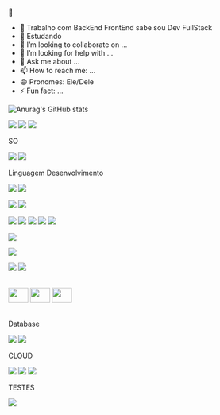  👋

 
- 🔭 Trabalho com  BackEnd FrontEnd  sabe sou Dev FullStack 
- 🌱 Estudando 
- 👯 I’m looking to collaborate on ...
- 🤔 I’m looking for help with ...
- 💬 Ask me about ...
- 📫 How to reach me: ...
- 😄 Pronomes: Ele/Dele
- ⚡ Fun fact: ...


![Anurag's GitHub stats](https://github-readme-stats.vercel.app/api?username=jefsilgon&show_icons=true&theme=transparent)



![](https://img.shields.io/badge/Gmail-D14836?style=for-the-badge&logo=gmail&logoColor=white)
![](https://img.shields.io/badge/Udacity-grey?style=for-the-badge&logo=udacity&logoColor=#5FCFEE)
![](https://img.shields.io/badge/Udemy-EC5252?style=for-the-badge&logo=Udemy&logoColor=white)


SO

![](https://img.shields.io/badge/Windows-0078D6?style=for-the-badge&logo=windows&logoColor=white)
![](https://img.shields.io/badge/Ubuntu-E95420?style=for-the-badge&logo=ubuntu&logoColor=white)

Linguagem Desenvolvimento

![](https://img.shields.io/badge/C%23-239120?style=for-the-badge&logo=c-sharp&logoColor=white)
![](https://img.shields.io/badge/.NET-5C2D91?style=for-the-badge&logo=.net&logoColor=white)

![](https://img.shields.io/badge/TypeScript-007ACC?style=for-the-badge&logo=typescript&logoColor=white)
![](https://img.shields.io/badge/Python-3776AB?style=for-the-badge&logo=python&logoColor=white)

![](https://img.shields.io/badge/HTML5-E34F26?style=for-the-badge&logo=html5&logoColor=white)
![](https://img.shields.io/badge/CSS3-1572B6?style=for-the-badge&logo=css3&logoColor=white)
![](https://img.shields.io/badge/CSS-239120?&style=for-the-badge&logo=css3&logoColor=white)
![](https://img.shields.io/badge/JavaScript-F7DF1E?style=for-the-badge&logo=javascript&logoColor=black)
![](https://img.shields.io/badge/jQuery-0769AD?style=for-the-badge&logo=jquery&logoColor=white)

![](https://img.shields.io/badge/Express.js-404D59?style=for-the-badge)

![](https://img.shields.io/badge/Kotlin-0095D5?&style=for-the-badge&logo=kotlin&logoColor=white)

![](https://img.shields.io/badge/React-20232A?style=for-the-badge&logo=react&logoColor=61DAFB)
![](https://img.shields.io/badge/Angular-DD0031?style=for-the-badge&logo=angular&logoColor=white)


<div style="display: inline_block"> <br>
 <img src="https://cdn.jsdelivr.net/gh/devicons/devicon/icons/csharp/csharp-original.svg" width="40" height="30">     
 <img src="https://cdn.jsdelivr.net/gh/devicons/devicon/icons/typescript/typescript-original.svg" width="40" height="30">
 <img src="https://cdn.jsdelivr.net/gh/devicons/devicon/icons/javascript/javascript-original.svg" width="40" height="30"> 
  
</div>
<br>          

Database

![](https://img.shields.io/badge/MySQL-00000F?style=for-the-badge&logo=mysql&logoColor=white)
![](https://img.shields.io/badge/PostgreSQL-316192?style=for-the-badge&logo=postgresql&logoColor=white)

CLOUD

![](https://img.shields.io/badge/Amazon_AWS-232F3E?style=for-the-badge&logo=amazon-aws&logoColor=white)
![](https://img.shields.io/badge/Google_Cloud-4285F4?style=for-the-badge&logo=google-cloud&logoColor=white)
![](https://img.shields.io/badge/Microsoft_Azure-0089D6?style=for-the-badge&logo=microsoft-azure&logoColor=white)

TESTES

![](https://img.shields.io/badge/Jest-323330?style=for-the-badge&logo=Jest&logoColor=white)

